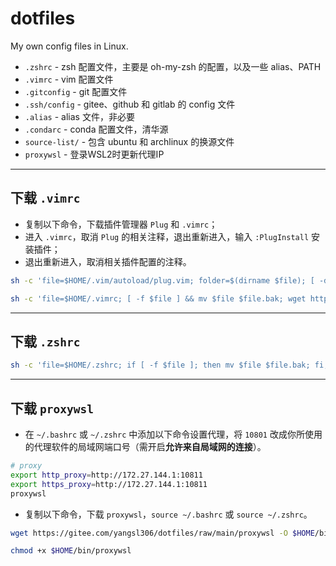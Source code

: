 # dotfiles

My own config files in Linux.


- `.zshrc` - zsh 配置文件，主要是 oh-my-zsh 的配置，以及一些 alias、PATH
- `.vimrc` - vim 配置文件
- `.gitconfig` - git 配置文件
- `.ssh/config` - gitee、github 和 gitlab 的 config 文件
- `.alias` - alias 文件，非必要
- `.condarc` - conda 配置文件，清华源
- `source-list/` - 包含 ubuntu 和 archlinux 的换源文件
- `proxywsl` - 登录WSL2时更新代理IP


---

## 下载 `.vimrc`

- 复制以下命令，下载插件管理器 `Plug` 和 `.vimrc`；
- 进入 `.vimrc`，取消 `Plug` 的相关注释，退出重新进入，输入 `:PlugInstall` 安装插件；
- 退出重新进入，取消相关插件配置的注释。
```bash
sh -c 'file=$HOME/.vim/autoload/plug.vim; folder=$(dirname $file); [ -d $folder ] && [ -f $file ] && cp $file $file.bak || mkdir -p $folder; wget https://gitee.com/yangsl306/dotfiles/raw/main/.vim/autoload/plug.vim -O $file'

sh -c 'file=$HOME/.vimrc; [ -f $file ] && mv $file $file.bak; wget https://gitee.com/yangsl306/dotfiles/raw/main/.vimrc -O $file'
```


---

## 下载 `.zshrc`

```bash
sh -c 'file=$HOME/.zshrc; if [ -f $file ]; then mv $file $file.bak; fi; wget https://gitee.com/yangsl306/dotfiles/raw/main/.zshrc -O $file'
```


---

## 下载 `proxywsl`

- 在 `~/.bashrc` 或 `~/.zshrc` 中添加以下命令设置代理，将 `10801` 改成你所使用的代理软件的局域网端口号（需开启**允许来自局域网的连接**）。

```bash
# proxy
export http_proxy=http://172.27.144.1:10811
export https_proxy=http://172.27.144.1:10811
proxywsl
```

- 复制以下命令，下载 `proxywsl`，`source ~/.bashrc` 或 `source ~/.zshrc`。

```bash
wget https://gitee.com/yangsl306/dotfiles/raw/main/proxywsl -O $HOME/bin/proxywsl

chmod +x $HOME/bin/proxywsl
```

